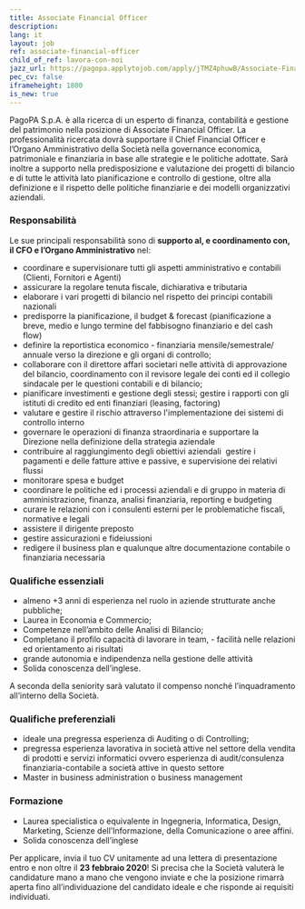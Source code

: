 ```yaml
---
title: Associate Financial Officer
description:
lang: it
layout: job
ref: associate-financial-officer
child_of_ref: lavora-con-noi
jazz_url: https://pagopa.applytojob.com/apply/jTMZ4phuwB/Associate-Financial-Officer
pec_cv: false
iframeheight: 1800
is_new: true
---
```



PagoPA S.p.A. è alla ricerca di un esperto di finanza, contabilità e gestione del patrimonio nella posizione di Associate Financial Officer. La professionalità ricercata dovrà supportare il Chief Financial Officer e l’Organo Amministrativo della Società nella governance economica, patrimoniale e finanziaria in base alle strategie e le politiche adottate. Sarà inoltre a supporto nella predisposizione e valutazione dei progetti di bilancio e di tutte le attività lato pianificazione e controllo di gestione, oltre alla definizione e il rispetto delle politiche finanziarie e dei modelli organizzativi aziendali.

### Responsabilità

Le sue principali responsabilità sono di **supporto al, e coordinamento con, il CFO e l’Organo Amministrativo** nel:
- coordinare e supervisionare tutti gli aspetti amministrativo e contabili (Clienti, Fornitori e Agenti)
- assicurare la regolare tenuta fiscale, dichiarativa e tributaria
- elaborare i vari progetti di bilancio nel rispetto dei principi contabili nazionali 
- predisporre la pianificazione, il budget & forecast (pianificazione a breve, medio e lungo termine del fabbisogno finanziario e del cash flow) 
- definire la reportistica economico - finanziaria mensile/semestrale/ annuale verso la direzione e gli organi di controllo;
- collaborare con il direttore affari societari nelle attività di approvazione del bilancio, coordinamento con il revisore legale dei conti ed il collegio sindacale per le questioni contabili e di bilancio;
- pianificare investimenti e gestione degli stessi;
gestire i rapporti con gli istituti di credito ed enti finanziari (leasing, factoring)
- valutare e gestire il rischio attraverso l'implementazione dei sistemi di controllo interno
- governare le operazioni di finanza straordinaria e supportare la Direzione nella definizione della strategia aziendale
- contribuire al raggiungimento degli obiettivi aziendali 
gestire i pagamenti e delle fatture attive e passive, e supervisione dei relativi flussi
- monitorare spesa e budget
- coordinare le politiche ed i processi aziendali e di gruppo in materia di amministrazione, finanza, analisi finanziaria, reporting e budgeting
- curare le relazioni con i consulenti esterni per le problematiche fiscali, normative e legali
- assistere il dirigente preposto
- gestire assicurazioni e fideiussioni
- redigere il business plan e qualunque altre documentazione contabile o finanziaria necessaria



### Qualifiche essenziali

- almeno +3 anni di esperienza nel ruolo in aziende strutturate anche pubbliche;
- Laurea in Economia e Commercio;
- Competenze nell’ambito delle Analisi di Bilancio;
- Completano il profilo capacità di lavorare in team, - facilità nelle relazioni ed orientamento ai risultati
- grande autonomia e indipendenza nella gestione delle attività
- Solida conoscenza dell’inglese.

A seconda della seniority sarà valutato il compenso nonché l’inquadramento all’interno della Società.  


### Qualifiche preferenziali

- ideale una pregressa esperienza di Auditing o di Controlling;
- pregressa esperienza lavorativa in società attive nel settore della vendita di prodotti e servizi informatici ovvero esperienza di audit/consulenza finanziaria-contabile a società attive in questo settore 
- Master in business administration o business management 


### Formazione

- Laurea specialistica o equivalente in Ingegneria, Informatica, Design, Marketing, Scienze dell’Informazione, della Comunicazione o aree affini.
- Solida conoscenza dell’inglese


Per applicare, invia il tuo CV unitamente ad una lettera di presentazione entro e non oltre il **23 febbraio 2020**! Si precisa che la Società valuterà le candidature mano a mano che vengono inviate e che la posizione rimarrà aperta fino all’individuazione del candidato ideale e che risponde ai requisiti individuati.
